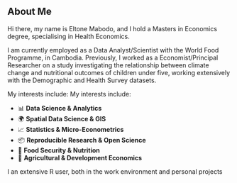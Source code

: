 ## About Me

Hi there, my name is Eltone Mabodo, and I hold a Masters in Economics degree, specialising in Health Economics. 

I am currently employed as a Data Analyst/Scientist with the World Food Programme, in Cambodia. Previously, I worked as a Economist/Principal Researcher on a study
investigating the relationship between climate change and nutritional outcomes of children under five, working extensively with the Demographic and Health Survey datasets.

My interests include:
My interests include:
- 📊 **Data Science & Analytics**
- 🌍 **Spatial Data Science & GIS**
- 📈 **Statistics & Micro-Econometrics**
- 📦 **Reproducible Research & Open Science**
- 🥑 **Food Security & Nutrition**
- 🌾 **Agricultural & Development Economics**

I an extensive R user, both in the work environment and personal projects
